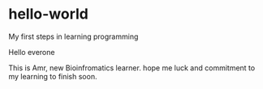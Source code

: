 # hello-world
My first steps in learning programming

Hello everone

This is Amr, new Bioinfromatics learner. hope me luck and commitment to my learning to finish soon.
